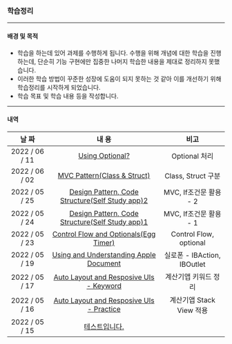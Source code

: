 ### 학습정리

------

#### 배경 및 목적

- 학습을 하는데 있어 과제를 수행하게 됩니다. 수행을 위해 개념에 대한 학습을 진행하는데, 단순히 기능 구현에만 집중한 나머지 학습한 내용을 제대로 정리하지 못했습니다.
- 이러한 학습 방법이 꾸준한 성장에 도움이 되지 못하는 것 같아 이를 개선하기 위해 학습정리를 시작하게 되었습니다.
- 학습 목표 및 학습 내용 등을 작성합니다.

------

#### 내역

|     날 짜      |                            내 용                             |            비고             |
| :------------: | :----------------------------------------------------------: | :-------------------------: |
| 2022 / 06 / 11 | [Using Optional?](https://inframince.notion.site/Swift_Using-Optional-fd316907dab849cf9ee3abf72493fc73) |        Optional 처리        |
| 2022 / 06 / 02 | [MVC Pattern(Class & Struct)](https://inframince.notion.site/Swift_MVC-Pattern_class-struct-5bd4dd58dd7141a49de72a32818cc22c) |     Class, Struct 구분      |
| 2022 / 05 / 25 | [Design Pattern, Code Structure(Self Study app)2](https://inframince.notion.site/Swift_Design-Pattern-Coder-Structure-2-71cbce3cb0eb48c88361619a38dad3c6) |   MVC, If조건문 활용 - 2    |
| 2022 / 05 / 24 | [Design Pattern, Code Structure(Self Study app)1 ](https://inframince.notion.site/Swift_Design-Pattern-Code-Structure-155466b3bc334df7bcdfc9657a8cdc82) |   MVC, If조건문 활용 - 1    |
| 2022 / 05 / 23 | [Control Flow and Optionals(Egg Timer)](https://inframince.notion.site/Swift_Intermediate-Swift-Programming-Control-Flow-and-Optionals-f10223e78ec340a7a230de75ee398067) |   Control Flow, optional    |
| 2022 / 05 / 19 | [Using and Understanding Apple Document](https://inframince.notion.site/Swift_Using-and-Understanding-Apple-Document-c0c0223f5dbd47cb98705245f335e462) | 실로폰 - IBAction, IBOutlet |
| 2022 / 05 / 17 | [Auto Layout and Resposive UIs -  Keyword](https://inframince.notion.site/Swift_Auto-Layout-and-Responsive-UIS_Keyword-ca8e617f2b564e8692ded11af7cc111d) |    계산기앱 키워드 정리     |
| 2022 / 05 / 16 | [Auto Layout and Resposive UIs -  Practice](https://inframince.notion.site/Swift_Auto-Layout-and-Resposive-UIs_Practice-0bbd7c3349c44a9597ae98b6302606e9) |  계산기앱  Stack View 적용  |
| 2022 / 05 / 15 | [테스트입니다.](https://joobang.notion.site/ee7d10d35c414aaaa93c573dd112e095) |                             |

